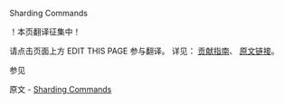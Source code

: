  Sharding Commands

 ！本页翻译征集中！

请点击页面上方 EDIT THIS PAGE 参与翻译。
详见：
[贡献指南]( https://github.com/JinMuInfo/MongoDB-Manual-zh/blob/master/CONTRIBUTING.md )、
[原文链接](  https://docs.mongodb.com/manual/reference/command/nav-sharding/  )。

 参见

原文 - [Sharding Commands]( https://docs.mongodb.com/manual/reference/command/nav-sharding/ )

